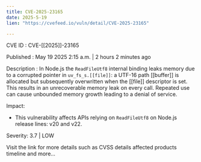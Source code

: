```yaml
---
title: CVE-2025-23165
date: 2025-5-19
lien: "https://cvefeed.io/vuln/detail/CVE-2025-23165"

---
```


CVE ID : CVE-[[2025]]-23165

Published :  May 19
2025
2:15 a.m. | 2 hours
2 minutes ago

Description : In Node.js
the `ReadFileUtf8` internal binding leaks memory due to a corrupted pointer in `uv_fs_s.[[file]]`: a UTF-16 path [[buffer]] is allocated but subsequently overwritten when the [[file]] descriptor is set. This results in an unrecoverable memory leak on every call. Repeated use can cause unbounded memory growth
leading to a denial of service.

Impact:
* This vulnerability affects APIs relying on `ReadFileUtf8` on Node.js release lines: v20 and v22.

Severity: 3.7 | LOW

Visit the link for more details
such as CVSS details
affected products
timeline
and more...
